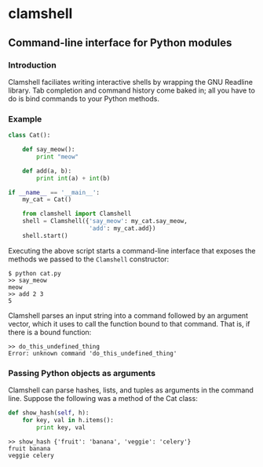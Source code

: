 clamshell
=======

Command-line interface for Python modules
---------------------------------------

### Introduction

Clamshell faciliates writing interactive shells by wrapping the GNU Readline library. Tab completion and command history come baked in; all you have to do is bind commands to your Python methods.

### Example

```python
class Cat():

    def say_meow():
        print "meow"

    def add(a, b):
        print int(a) + int(b)

if __name__ == '__main__':
    my_cat = Cat()

    from clamshell import Clamshell
    shell = Clamshell({'say_meow': my_cat.say_meow,
                       'add': my_cat.add})
    shell.start()
```

Executing the above script starts a command-line interface that exposes the methods we passed to the `Clamshell` constructor:

    $ python cat.py
    >> say_meow
    meow
    >> add 2 3
    5

Clamshell parses an input string into a command followed by an argument vector, which it uses to call the function bound to that command. That is, if there is a bound function:

    >> do_this_undefined_thing
    Error: unknown command 'do_this_undefined_thing'

### Passing Python objects as arguments

Clamshell can parse hashes, lists, and tuples as arguments in the command line. Suppose the following was a method of the Cat class:

```python
def show_hash(self, h):
    for key, val in h.items():
        print key, val
```
```
>> show_hash {'fruit': 'banana', 'veggie': 'celery'}
fruit banana
veggie celery
```
